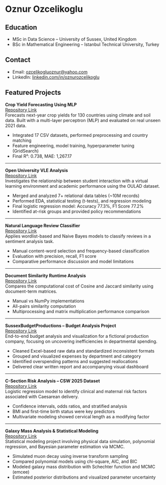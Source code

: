 # Oznur Ozcelikoglu

## Education

- MSc in Data Science – University of Sussex, United Kingdom  
- BSc in Mathematical Engineering – Istanbul Technical University, Turkey

## Contact

- Email: ozcelikogluoznur@yahoo.com  
- LinkedIn: [linkedin.com/in/oznurozcelikoglu](https://www.linkedin.com/in/oznurozcelikoglu)

## Featured Projects

**Crop Yield Forecasting Using MLP**  
[Repository Link](https://github.com/ozozcelikoglu/cropyield-forecast-mlp)  
Forecasts next-year crop yields for 130 countries using climate and soil data. Built with a multi-layer perceptron (MLP) and evaluated on real unseen 2021 data.

- Integrated 17 CSV datasets, performed preprocessing and country matching
- Feature engineering, model training, hyperparameter tuning (GridSearch)
- Final R²: 0.738, MAE: 1,267.17

---

**Open University VLE Analysis**  
[Repository Link](https://github.com/ozozcelikoglu/open-university-vle-analysis)  
Investigates the relationship between student interaction with a virtual learning environment and academic performance using the OULAD dataset.

- Merged and analyzed 7+ relational data tables (~10M records)
- Performed EDA, statistical testing (t-tests), and regression modeling
- Final logistic regression model: Accuracy 77.3%, F1 Score 77.2%
- Identified at-risk groups and provided policy recommendations

---

**Natural Language Review Classifier**  
[Repository Link](https://github.com/ozozcelikoglu/natural-language-review-classifier)  
Applies wordlist-based and Naive Bayes models to classify reviews in a sentiment analysis task.

- Manual content-word selection and frequency-based classification
- Evaluation with precision, recall, F1 score
- Comparative performance discussion and model limitations

---

**Document Similarity Runtime Analysis**  
[Repository Link](https://github.com/ozozcelikoglu/docsim-runtime-analysis)  
Compares the computational cost of Cosine and Jaccard similarity using document-term matrices.

- Manual vs NumPy implementations
- All-pairs similarity computation
- Multiprocessing and matrix multiplication performance comparison

---

**SussexBudgetProductions – Budget Analysis Project**  
[Repository Link](https://github.com/ozozcelikoglu/SussexBudgetProductions)  
End-to-end budget analysis and visualization for a fictional production company, focusing on uncovering inefficiencies in departmental spending.

- Cleaned Excel-based raw data and standardized inconsistent formats
- Grouped and visualized expenses by department and category
- Identified overspending patterns and suggested reallocations
- Delivered clear written report and accompanying visual dashboard

---

**C-Section Risk Analysis – CSW 2025 Dataset**  
[Repository Link](https://github.com/ozozcelikoglu/csection-risk-analysis)  
Logistic regression model to identify clinical and maternal risk factors associated with Caesarean delivery.

- Confidence intervals, odds ratios, and stratified analysis
- BMI and first-time birth status were key predictors
- Multivariate modeling showed cervical length as a modifying factor

---

**Galaxy Mass Analysis & Statistical Modeling**  
[Repository Link](https://github.com/ozozcelikoglu/galaxy-mass-analysis-statistical-modeling)  
Statistical modeling project involving physical data simulation, polynomial regression, and Bayesian parameter estimation via MCMC.

- Simulated muon decay using inverse transform sampling
- Compared polynomial models using chi-square, AIC, and BIC
- Modeled galaxy mass distribution with Schechter function and MCMC (emcee)
- Estimated posterior distributions and visualized parameter uncertainty
